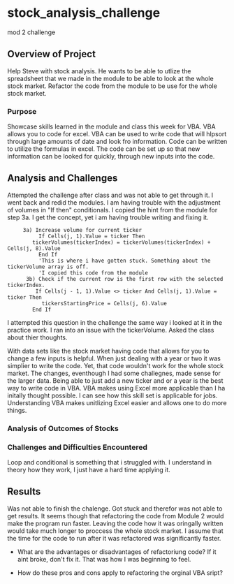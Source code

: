 # stock_analysis_challenge
mod 2 challenge



## Overview of Project
  Help Steve with stock analysis. He wants to be able to utlize the spreadsheet that we made in the module to be able to look at the whole stock market. Refactor the code from the module to be use for the whole stock market. 
### Purpose
  Showcase skills learned in the module and class this week for VBA. VBA allows you to code for excel. VBA can be used to write code that will hlpsort through large amounts of date and look fro information. Code can be written to utilize the formulas in excel. The code can be set up so that new information can be looked for quickly, through new inputs into the code. 
## Analysis and Challenges
  Attempted the challenge after class and was not able to get through it. I went back and redid the modules. I am having trouble with the adjustment of volumes in "If then" conditionals. I copied the hint from the module for step 3a. I get the concept, yet i am having trouble writing and fixing it. 
         
         3a) Increase volume for current ticker
              If Cells(j, 1).Value = ticker Then
            tickerVolumes(tickerIndex) = tickerVolumes(tickerIndex) + Cells(j, 8).Value
              End If
              'This is where i have gotten stuck. Something about the tickerVolume array is off.
              'I copied this code from the module
          3b) Check if the current row is the first row with the selected tickerIndex.
             If Cells(j - 1, 1).Value <> ticker And Cells(j, 1).Value = ticker Then
               tickersStartingPrice = Cells(j, 6).Value
            End If
 
 I attempted this question in the challenge the same way i looked at it in the practice work. I ran into an issue with the tickerVolume. Asked the class about thier thoughts. 
    
 With data sets like the stock market having code that allows for you to change a few inputs is helpful. When just dealing with a year or two it was simplier to write the code. Yet, that code wouldn't work for the whole stock market. The changes, eventhough I had some challegnes, made sense for the larger data. Being able to just add a new ticker and or a year is the best way to write code in VBA.
 VBA makes using Excel more applicable than I ha initally thought possible. I can see how this skill set is applicable for jobs. Understanding VBA makes unitlizing Excel easier and allows one to do more things. 
### Analysis of Outcomes of Stocks

### Challenges and Difficulties Encountered
  Loop and conditional is something that i struggled with. I understand in theory how they work, I just have a hard time applying it. 
## Results
  Was not able to finish the chalenge. Got stuck and therefor was not able to get results. It seems though that refactoring the code from Module 2 would make the program run faster. Leaving the code how it was oringally written would take much longer to proccess the whole stock market. I assume that the time for the code to run after it was refactored was significantly faster. 
- What are the advantages or disadvantages of refactoriung code?
    If it aint broke, don't fix it. That was how I was beginning to feel. 

- How do these pros and cons apply to refactoring the orginal VBA sript?
